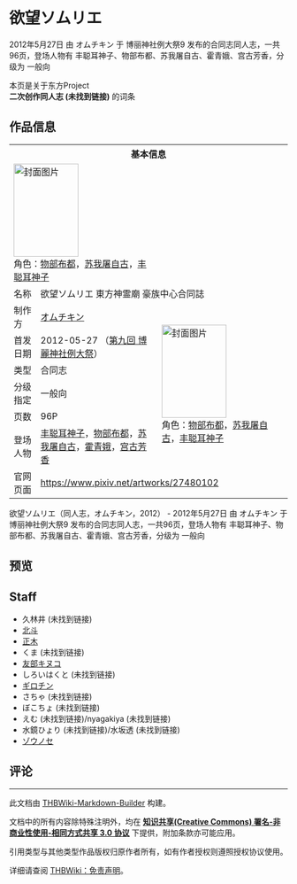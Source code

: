 # 欲望ソムリエ

<!-- source html: G:\repos\THBWiki-Markdown-Builder\THBWikiMarkdown\Temp\main\f\fa\ns0%3A%E6%AC%B2%E6%9C%9B%E3%82%BD%E3%83%A0%E3%83%AA%E3%82%A8.html -->

2012年5月27日 由 オムチキン 于 博丽神社例大祭9 发布的合同志同人志，一共96页，登场人物有 丰聪耳神子、物部布都、苏我屠自古、霍青娥、宫古芳香，分级为 一般向

本页是关于东方Project  
 **二次创作同人志 (未找到链接)** 的词条
## 作品信息

<table><tbody><tr><th colspan="3">基本信息</th></tr><tr><td class="cover-artwork-mobile" colspan="2"><a href="./文件-欲望ソムリエ封面.jpg.md" class="image" title="封面图片"><img alt="封面图片" src="https://upload.thwiki.cc/thumb/2/23/%E6%AC%B2%E6%9C%9B%E3%82%BD%E3%83%A0%E3%83%AA%E3%82%A8%E5%B0%81%E9%9D%A2.jpg/117px-%E6%AC%B2%E6%9C%9B%E3%82%BD%E3%83%A0%E3%83%AA%E3%82%A8%E5%B0%81%E9%9D%A2.jpg" decoding="async" loading="lazy" width="117" height="168" srcset="https://upload.thwiki.cc/thumb/2/23/%E6%AC%B2%E6%9C%9B%E3%82%BD%E3%83%A0%E3%83%AA%E3%82%A8%E5%B0%81%E9%9D%A2.jpg/176px-%E6%AC%B2%E6%9C%9B%E3%82%BD%E3%83%A0%E3%83%AA%E3%82%A8%E5%B0%81%E9%9D%A2.jpg 1.5x, https://upload.thwiki.cc/thumb/2/23/%E6%AC%B2%E6%9C%9B%E3%82%BD%E3%83%A0%E3%83%AA%E3%82%A8%E5%B0%81%E9%9D%A2.jpg/234px-%E6%AC%B2%E6%9C%9B%E3%82%BD%E3%83%A0%E3%83%AA%E3%82%A8%E5%B0%81%E9%9D%A2.jpg 2x" data-file-width="268" data-file-height="384"></a><div class="cover-char">角色：<a href="./物部布都.md" title="物部布都">物部布都</a>，<a href="./苏我屠自古.md" title="苏我屠自古">苏我屠自古</a>，<a href="./丰聪耳神子.md" title="丰聪耳神子">丰聪耳神子</a></div></td>
</tr><tr><td class="label">名称</td><td colspan="2"> 欲望ソムリエ 東方神霊廟 豪族中心合同誌 </td></tr><tr><td class="label">制作方</td><td><a href="./オムチキン.md" title="オムチキン">オムチキン</a></td><td class="cover-artwork" rowspan="6" style="min-width:168px;"><a href="./文件-欲望ソムリエ封面.jpg.md" class="image" title="封面图片"><img alt="封面图片" src="https://upload.thwiki.cc/thumb/2/23/%E6%AC%B2%E6%9C%9B%E3%82%BD%E3%83%A0%E3%83%AA%E3%82%A8%E5%B0%81%E9%9D%A2.jpg/117px-%E6%AC%B2%E6%9C%9B%E3%82%BD%E3%83%A0%E3%83%AA%E3%82%A8%E5%B0%81%E9%9D%A2.jpg" decoding="async" loading="lazy" width="117" height="168" srcset="https://upload.thwiki.cc/thumb/2/23/%E6%AC%B2%E6%9C%9B%E3%82%BD%E3%83%A0%E3%83%AA%E3%82%A8%E5%B0%81%E9%9D%A2.jpg/176px-%E6%AC%B2%E6%9C%9B%E3%82%BD%E3%83%A0%E3%83%AA%E3%82%A8%E5%B0%81%E9%9D%A2.jpg 1.5x, https://upload.thwiki.cc/thumb/2/23/%E6%AC%B2%E6%9C%9B%E3%82%BD%E3%83%A0%E3%83%AA%E3%82%A8%E5%B0%81%E9%9D%A2.jpg/234px-%E6%AC%B2%E6%9C%9B%E3%82%BD%E3%83%A0%E3%83%AA%E3%82%A8%E5%B0%81%E9%9D%A2.jpg 2x" data-file-width="268" data-file-height="384"></a><div class="cover-char">角色：<a href="./物部布都.md" title="物部布都">物部布都</a>，<a href="./苏我屠自古.md" title="苏我屠自古">苏我屠自古</a>，<a href="./丰聪耳神子.md" title="丰聪耳神子">丰聪耳神子</a></div></td>
</tr><tr><td class="label">首发日期</td><td>2012-05-27&#160;（<a href="/展会作品列表?e=%E5%8D%9A%E4%B8%BD%E7%A5%9E%E7%A4%BE%E4%BE%8B%E5%A4%A7%E7%A5%AD%239">第九回 博麗神社例大祭</a>）</td></tr><tr><td class="label">类型</td><td>合同志</td></tr><tr><td class="label">分级指定</td><td>一般向</td></tr><tr><td class="label">页数</td><td>96P</td></tr><tr><td class="label">登场人物</td><td><a href="./丰聪耳神子.md" title="丰聪耳神子">丰聪耳神子</a>，<a href="./物部布都.md" title="物部布都">物部布都</a>，<a href="./苏我屠自古.md" title="苏我屠自古">苏我屠自古</a>，<a href="./霍青娥.md" title="霍青娥">霍青娥</a>，<a href="./宫古芳香.md" title="宫古芳香">宫古芳香</a></td></tr>
<tr><td class="label">官网页面</td><td colspan="2"><a rel="nofollow" class="external free" href="https://www.pixiv.net/artworks/27480102">https://www.pixiv.net/artworks/27480102</a></td></tr></tbody></table>

欲望ソムリエ（同人志，オムチキン，2012） - 2012年5月27日 由 オムチキン 于 博丽神社例大祭9 发布的合同志同人志，一共96页，登场人物有 丰聪耳神子、物部布都、苏我屠自古、霍青娥、宫古芳香，分级为 一般向
## 预览
## Staff
- 久林井 (未找到链接)
- [北斗](./北斗.md)
- [正木](./正木.md)
- くま (未找到链接)
- [友部キヌコ](./友部キヌコ.md)
- しろいはくと (未找到链接)
- [ギロチン](./ギロチン.md)
- さちゃ (未找到链接)
- ぼこちょ (未找到链接)
- えむ (未找到链接)/nyagakiya (未找到链接)
- 水鏡ひょり (未找到链接)/水坂透 (未找到链接)
- [ゾウノセ](./ゾウノセ.md)

## 评论




---

此文档由 [THBWiki-Markdown-Builder](https://github.com/Delsin-Yu/THBWiki-Markdown-Builder) 构建。

文档中的所有内容除特殊注明外，均在 [**知识共享(Creative Commons) 署名-非商业性使用-相同方式共享 3.0 协议**](https://creativecommons.org/licenses/by-sa/3.0/deed.zh-hans) 下提供，附加条款亦可能应用。

引用类型与其他类型作品版权归原作者所有，如有作者授权则遵照授权协议使用。

详细请查阅 [THBWiki：免责声明](https://thbwiki.cc/THBWiki:%E5%85%8D%E8%B4%A3%E5%A3%B0%E6%98%8E)。

